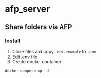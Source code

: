 # afp_server

## Share folders via AFP

### Install

1. Clone files and copy ``.env.example`` to ``.env``
2. Edit .env file
3. Create docker container

```
docker-compose up -d
```
